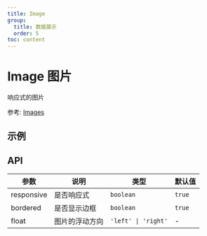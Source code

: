 ```yaml
---
title: Image
group:
  title: 数据展示
  order: 5
toc: content
---
```


# Image 图片

响应式的图片

参考: [Images](https://www.getpapercss.com/docs/content/images/)

## 示例

<code src="./demos/ImageBase.tsx" title="基本" description="响应式的图片"></code>
<code src="./demos/ImageFloat.tsx" title="浮动" description="左右浮动的图片"></code>
<code src="./demos/ImagePlain.tsx" title="无响应式和边框" description="设置`responsive`和`bordered`为`false`取消响应式"></code>

## API

| 参数       | 说明           | 类型                | 默认值 |
| ---------- | -------------- | ------------------- | ------ |
| responsive | 是否响应式     | `boolean`           | `true` |
| bordered   | 是否显示边框   | `boolean`           | `true` |
| float      | 图片的浮动方向 | `'left' \| 'right'` | -      |
